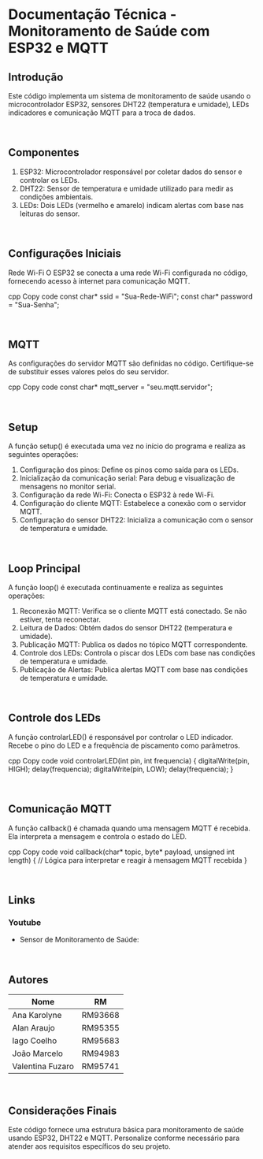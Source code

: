 # Documentação Técnica - Monitoramento de Saúde com ESP32 e MQTT
## Introdução
Este código implementa um sistema de monitoramento de saúde usando o microcontrolador ESP32, sensores DHT22 (temperatura e umidade), LEDs indicadores e comunicação MQTT para a troca de dados.

<br>

## Componentes
1. ESP32: Microcontrolador responsável por coletar dados do sensor e controlar os LEDs.
2. DHT22: Sensor de temperatura e umidade utilizado para medir as condições ambientais.
3. LEDs: Dois LEDs (vermelho e amarelo) indicam alertas com base nas leituras do sensor.

<br>
   
## Configurações Iniciais
Rede Wi-Fi
O ESP32 se conecta a uma rede Wi-Fi configurada no código, fornecendo acesso à internet para comunicação MQTT.

cpp
Copy code
const char* ssid = "Sua-Rede-WiFi";
const char* password = "Sua-Senha";

<br>

## MQTT
As configurações do servidor MQTT são definidas no código. Certifique-se de substituir esses valores pelos do seu servidor.

cpp
Copy code
const char* mqtt_server = "seu.mqtt.servidor";

<br>

## Setup
A função setup() é executada uma vez no início do programa e realiza as seguintes operações:

1. Configuração dos pinos: Define os pinos como saída para os LEDs.
2. Inicialização da comunicação serial: Para debug e visualização de mensagens no monitor serial.
3. Configuração da rede Wi-Fi: Conecta o ESP32 à rede Wi-Fi.
4. Configuração do cliente MQTT: Estabelece a conexão com o servidor MQTT.
5. Configuração do sensor DHT22: Inicializa a comunicação com o sensor de temperatura e umidade.

<br>
   
## Loop Principal
A função loop() é executada continuamente e realiza as seguintes operações:
1. Reconexão MQTT: Verifica se o cliente MQTT está conectado. Se não estiver, tenta reconectar.
2. Leitura de Dados: Obtém dados do sensor DHT22 (temperatura e umidade).
3. Publicação MQTT: Publica os dados no tópico MQTT correspondente.
4. Controle dos LEDs: Controla o piscar dos LEDs com base nas condições de temperatura e umidade.
5. Publicação de Alertas: Publica alertas MQTT com base nas condições de temperatura e umidade.

<br>

## Controle dos LEDs
A função controlarLED() é responsável por controlar o LED indicador. Recebe o pino do LED e a frequência de piscamento como parâmetros.

cpp
Copy code
void controlarLED(int pin, int frequencia) {
  digitalWrite(pin, HIGH);
  delay(frequencia);
  digitalWrite(pin, LOW);
  delay(frequencia);
}

<br>

## Comunicação MQTT
A função callback() é chamada quando uma mensagem MQTT é recebida. Ela interpreta a mensagem e controla o estado do LED.

cpp
Copy code
void callback(char* topic, byte* payload, unsigned int length) {
  // Lógica para interpretar e reagir à mensagem MQTT recebida
}

<br>

## Links
### Youtube
- Sensor de Monitoramento de Saúde:

<br>

## Autores
| Nome               | RM     |
| ------------------ | ------ |
| Ana Karolyne       | RM93668    |
| Alan Araujo        | RM95355    |
| Iago Coelho        | RM95683    |
| João Marcelo       | RM94983    |
| Valentina Fuzaro   | RM95741    |

<br>

## Considerações Finais
Este código fornece uma estrutura básica para monitoramento de saúde usando ESP32, DHT22 e MQTT. Personalize conforme necessário para atender aos requisitos específicos do seu projeto.
